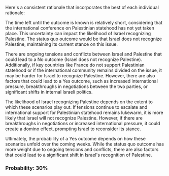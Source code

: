 Here's a consistent rationale that incorporates the best of each individual rationale:

The time left until the outcome is known is relatively short, considering that the international conference on Palestinian statehood has not yet taken place. This uncertainty can impact the likelihood of Israel recognizing Palestine. The status quo outcome would be that Israel does not recognize Palestine, maintaining its current stance on this issue.

There are ongoing tensions and conflicts between Israel and Palestine that could lead to a No outcome (Israel does not recognize Palestine). Additionally, if key countries like France do not support Palestinian statehood or if the international community remains divided on the issue, it may be harder for Israel to recognize Palestine. However, there are also factors that could lead to a Yes outcome, such as increased international pressure, breakthroughs in negotiations between the two parties, or significant shifts in internal Israeli politics.

The likelihood of Israel recognizing Palestine depends on the extent to which these scenarios play out. If tensions continue to escalate and international support for Palestinian statehood remains lukewarm, it is more likely that Israel will not recognize Palestine. However, if there are breakthroughs in negotiations or increased international pressure, it could create a domino effect, prompting Israel to reconsider its stance.

Ultimately, the probability of a Yes outcome depends on how these scenarios unfold over the coming weeks. While the status quo outcome has more weight due to ongoing tensions and conflicts, there are also factors that could lead to a significant shift in Israel's recognition of Palestine.

### Probability: 30%